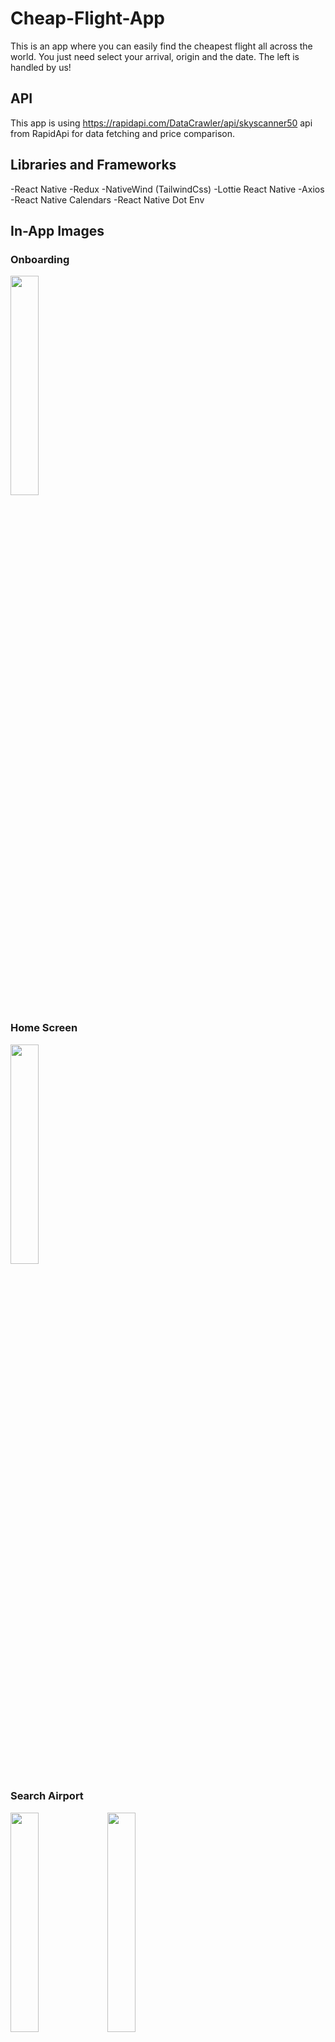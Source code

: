 # Cheap-Flight-App
This is an app where you can easily find the cheapest flight all across the world. You just need select your arrival, origin and the date. The left is handled by us!

## API
This app is using https://rapidapi.com/DataCrawler/api/skyscanner50 api from RapidApi for data fetching and price comparison.

## Libraries and Frameworks
-React Native
-Redux
-NativeWind (TailwindCss)
-Lottie React Native
-Axios
-React Native Calendars
-React Native Dot Env

## In-App Images
### Onboarding
<img src="https://github.com/hakanfk/Cheap-Flight-App/assets/59501938/43e6ab7e-19f1-4c62-8b22-805ab7428225" width=30% height=30%>

### Home Screen
<img src="https://github.com/hakanfk/Cheap-Flight-App/assets/59501938/8e10393f-91f8-4eaa-8048-7dc93cfa2fc8" width=30% height=30%>

### Search Airport
<img src="https://github.com/hakanfk/Cheap-Flight-App/assets/59501938/0e13cc60-9e2f-4f9b-b9f1-10ba5471ff6f" width=30% height=30%>
<img src="https://github.com/hakanfk/Cheap-Flight-App/assets/59501938/55061895-8c62-4d96-ab78-0c8115d0613c" width=30% height=30%>

### Pick a Date
<img src="https://github.com/hakanfk/Cheap-Flight-App/assets/59501938/fe5c2d85-c5c7-4507-b779-9dcee4a79a52" width=25% height=25%>

### Price Comparisons
<img src="https://github.com/hakanfk/Cheap-Flight-App/assets/59501938/8bdb6e3d-7250-4100-a287-56380f5bf103" width=30% height=30%>

### Flight Informations
<img src="https://github.com/hakanfk/Cheap-Flight-App/assets/59501938/05fe6db9-dafb-4a32-9727-4b16a232d074" width=30% height=30%>
